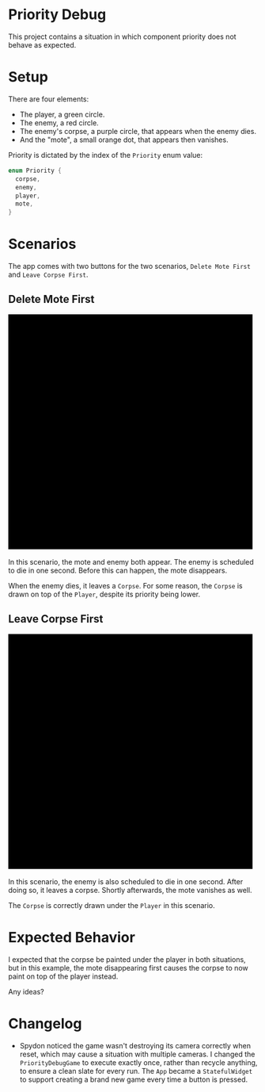 # Priority Debug

This project contains a situation in which component priority does not behave as expected.

# Setup

There are four elements:

  - The player, a green circle.
  - The enemy, a red circle.
  - The enemy's corpse, a purple circle, that appears when the enemy dies.
  - And the "mote", a small orange dot, that appears then vanishes.

Priority is dictated by the index of the `Priority` enum value:

```dart
enum Priority {
  corpse,
  enemy,
  player,
  mote,
}
```

# Scenarios

The app comes with two buttons for the two scenarios, `Delete Mote First` and `Leave Corpse First`.

## Delete Mote First

![Delete Mote First](docs/mote_first.gif)

In this scenario, the mote and enemy both appear. The enemy is scheduled to die in one second. Before this can happen, the mote disappears.

When the enemy dies, it leaves a `Corpse`. For some reason, the `Corpse` is drawn on top of the `Player`, despite its priority being lower.

## Leave Corpse First

![Leave Corpse First](docs/corpse_first.gif)

In this scenario, the enemy is also scheduled to die in one second. After doing so, it leaves a corpse. Shortly afterwards, the mote vanishes as well.

The `Corpse` is correctly drawn under the `Player` in this scenario.

# Expected Behavior

I expected that the corpse be painted under the player in both situations, but in this example, the mote disappearing first causes the corpse to now paint on top of the player instead.

Any ideas?

# Changelog

- Spydon noticed the game wasn't destroying its camera correctly when reset, which may cause a situation with multiple cameras. I changed the `PriorityDebugGame` to execute exactly once, rather than recycle anything, to ensure a clean slate for every run. The `App` became a `StatefulWidget` to support creating a brand new game every time a button is pressed.
